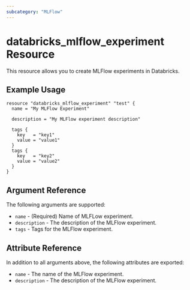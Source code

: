 ```yaml
---
subcategory: "MLFlow"
---
```

# databricks_mlflow_experiment Resource

This resource allows you to create MLFlow experiments in Databricks.

## Example Usage

```hcl
resource "databricks_mlflow_experiment" "test" {
  name = "My MLFlow Experiment"

  description = "My MLFlow experiment description"

  tags {
    key   = "key1"
    value = "value1"
  }
  tags {
    key   = "key2"
    value = "value2"
  }
}
```

## Argument Reference

The following arguments are supported:

* `name` - (Required) Name of MLFLow experiment.
* `description` - The description of the MLFlow experiment.
* `tags` - Tags for the MLFlow experiment.

## Attribute Reference

In addition to all arguments above, the following attributes are exported:

* `name` - The name of the MLFlow experiment.
* `description` - The description of the MLFlow experiment.
